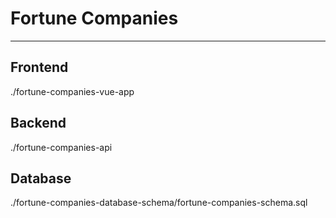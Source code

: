 # Fortune Companies

---

## Frontend

./fortune-companies-vue-app


## Backend

./fortune-companies-api


## Database

./fortune-companies-database-schema/fortune-companies-schema.sql
